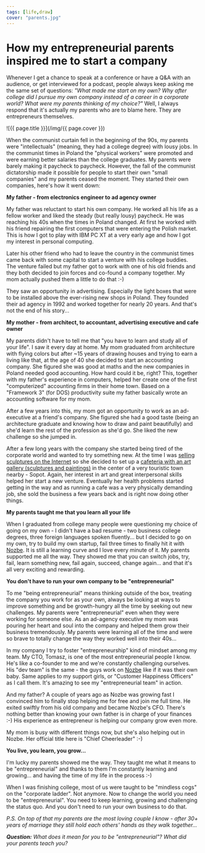 ```yaml
---
tags: [life,draw]
cover: "parents.jpg"
---
```


# How my entrepreneurial parents inspired me to start a company

Whenever I get a chance to speak at a conference or have a Q&A with an audience, or get interviewed for a podcast, people always keep asking me the same set of questions: *"What made me start on my own? Why after college did I pursue my own company instead of a career in a corporate world? What were my parents thinking of my choice?"* Well, I always respond that it's actually my parents who are to blame here. They are entrepreneurs themselves.

<!--More-->

![{{ page.title }}](/img/{{ page.cover }})

When the communist curtain fell in the beginning of the 90s, my parents were "intellectuals" (meaning, they had a college degree) with lousy jobs. In the communist times in Poland the "physical workers" were promoted and were earning better salaries than the college graduates. My parents were barely making it paycheck to paycheck. However, the fall of the communist dictatorship made it possible for people to start their own "small companies" and my parents ceased the moment. They started their own companies, here's how it went down:



**My father - from electronics engineer to ad agency owner**

My father was reluctant to start his own company. He worked all his life as a fellow worker and liked the steady (but really lousy) paycheck. He was reaching his 40s when the times in Poland changed. At first he worked with his friend repairing the first computers that were entering the Polish market. This is how I got to play with IBM PC XT at a very early age and how I got my interest in personal computing.

Later his other friend who had to leave the country in the communist times came back with some capital to start a venture with his college buddies. The venture failed but my father got to work with one of his old friends and they both decided to join forces and co-found a company together. My mom actually pushed them a little to do that :-)

They saw an opportunity in advertising. Especially the light boxes that were to be installed above the ever-rising new shops in Poland. They founded their ad agency in 1992 and worked together for nearly 20 years. And that's not the end of his story...

**My mother - from architect, to accountant, advertising executive and cafe owner**

My parents didn't have to tell me that "you have to learn and study all of your life". I saw it every day at home. My mom graduated from architecture with flying colors but after ~15 years of drawing houses and trying to earn a living like that, at the age of 40 she decided to start an accounting company. She figured she was good at maths and the new companies in Poland needed good accounting. How hard could it be, right? This, together with my father's experience in computers, helped her create one of the first "computerized" accounting firms in their home town. Based on a "Framework 3" (for DOS) productivity suite my father basically wrote an accounting software for my mom.

After a few years into this, my mom got an opportunity to work as an ad-executive at a friend's company. She figured she had a good taste (being an architecture graduate and knowing how to draw and paint beautifully) and she'd learn the rest of the profession as she'd go. She liked the new challenge so she jumped in.

After a few long years with the company she started being tired of the corporate world and wanted to try something new. At the time I was [selling sculptures on the Internet][bs] so she decided to set up a [cafeteria with an art gallery (sculptures and paintings)][gd] in the center of a very touristic town nearby - Sopot. Again, her interest in art and great interpersonal skills helped her start a new venture. Eventually her health problems started getting in the way and as running a cafe was a very physically demanding job, she sold the business a few years back and is right now doing other things.

**My parents taught me that you learn all your life**

When I graduated from college many people were questioning my choice of going on my own - I didn't have a bad resume - two business college degrees, three foreign languages spoken fluently... but I decided to go on my own, try to build my own startup, fail three times to finally hit it with [Nozbe][n]. It is still a learning curve and I love every minute of it. My parents supported me all the way. They showed me that you can switch jobs, try, fail, learn something new, fail again, succeed, change again... and that it's all very exciting and rewarding.

**You don't have to run your own company to be "entrepreneurial"**

To me "being entrepreneurial" means thinking outside of the box, treating the company you work for as your own, always be looking at ways to improve something and be growth-hungry all the time by seeking out new challenges. My parents were "entrepreneurial" even when they were working for someone else. As an ad-agency executive my mom was pouring her heart and soul into the company and helped them grow their business tremendously. My parents were learning all of the time and were so brave to totally change the way they worked well into their 40s...

In my company I try to foster "entrepreneurship" kind of mindset among my team. My CTO, Tomasz, is one of the most entrepreneurial people I know. He's like a co-founder to me and we're constantly challenging ourselves. His "dev team" is the same - the guys work on [Nozbe][n] like if it was their own baby. Same applies to my support girls, or "Customer Happiness Officers" as I call them. It's amazing to see my "entrepreneurial team" in action.

And my father? A couple of years ago as Nozbe was growing fast I convinced him to finally stop helping me for free and join me full time. He exited swiftly from his old company and became Nozbe's CFO. There's nothing better than knowing your own father is in charge of your finances :-) His experience as entrepreneur is helping our company grow even more.

My mom is busy with different things now, but she's also helping out in Nozbe. Her official title here is "Chief Cheerleader" :-)

**You live, you learn, you grow...**

I'm lucky my parents showed me the way. They taught me what it means to be "entrepreneurial" and thanks to them I'm constantly learning and growing... and having the time of my life in the process :-)

When I was finishing college, most of us were taught to be "mindless cogs" on the "corporate ladder". Not anymore. Now to change the world you need to be "entrepreneurial". You need to keep learning, growing and challenging the status quo. And you don't need to run your own business to do that.

*P.S. On top of that my parents are the most loving couple I know - after 30+ years of marriage they still hold each others' hands as they walk together...*

***Question:** What does it mean for you to be "entrepreneurial"? What did your parents teach you?*

[gd]: http://www.GaleriaDelArte.pl/
[bs]: http://www.BuySculpture.com/
[n]: http://www.nozbe.com/
[ns]: http://www.nozbe.com/signup
[p]: http://www.productivemagazine.com/
[s]: http://www.michaelsliwinski.com/productive_show
[t]: http://twitter.com/MSliwinski
[i]: http://www.michaelsliwinski.com/tag/ipadonly
[e]: http://www.michaelsliwinski.com/how-i-use-evernote
[d]: http://db.tt/kD7Liux

[n]: https://michael.gratis/nozbe